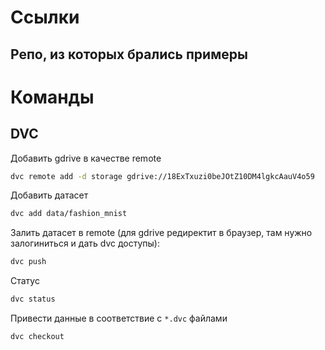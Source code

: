 #  Ссылки

## Репо, из которых брались примеры

# Команды

## DVC

Добавить gdrive в качестве remote
```bash
dvc remote add -d storage gdrive://18ExTxuzi0beJOtZ10DM4lgkcAauV4o59
```

Добавить датасет
```bash
dvc add data/fashion_mnist
```

Залить датасет в remote (для gdrive редиректит в браузер, там нужно залогиниться и дать dvc доступы):
```bash
dvc push
```

Статус
```bash
dvc status
```

Привести данные в соответствие с `*.dvc` файлами
```bash
dvc checkout
```

